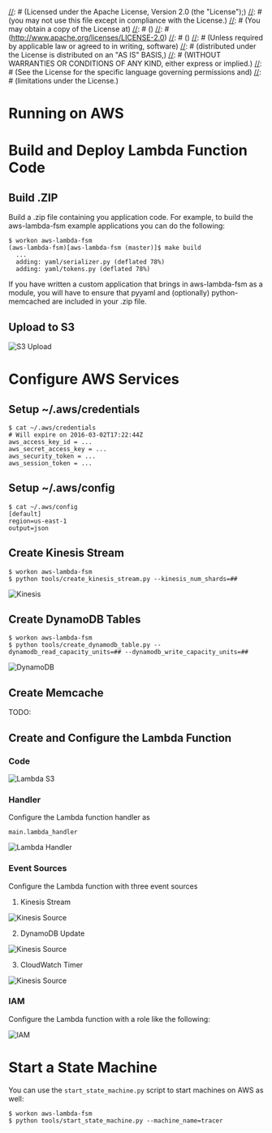 [//]: # (Copyright 2016 Workiva Inc.)
[//]: # ()
[//]: # (Licensed under the Apache License, Version 2.0 (the "License");)
[//]: # (you may not use this file except in compliance with the License.)
[//]: # (You may obtain a copy of the License at)
[//]: # ()
[//]: # (http://www.apache.org/licenses/LICENSE-2.0)
[//]: # ()
[//]: # (Unless required by applicable law or agreed to in writing, software)
[//]: # (distributed under the License is distributed on an "AS IS" BASIS,)
[//]: # (WITHOUT WARRANTIES OR CONDITIONS OF ANY KIND, either express or implied.)
[//]: # (See the License for the specific language governing permissions and)
[//]: # (limitations under the License.)

# Running on AWS

# Build and Deploy Lambda Function Code

## Build .ZIP

Build a .zip file containing you application code. For example, to build the 
aws-lambda-fsm example applications you can do the following:

    $ workon aws-lambda-fsm
    (aws-lambda-fsm)[aws-lambda-fsm (master)]$ make build
      ...
      adding: yaml/serializer.py (deflated 78%)
      adding: yaml/tokens.py (deflated 78%)
      
If you have written a custom application that brings in aws-lambda-fsm as a module,
you will have to ensure that pyyaml and (optionally) python-memcached are included
in your .zip file.
    
## Upload to S3

![S3 Upload](images/s3.png)

# Configure AWS Services

## Setup ~/.aws/credentials

    $ cat ~/.aws/credentials
    # Will expire on 2016-03-02T17:22:44Z
    aws_access_key_id = ...
    aws_secret_access_key = ...
    aws_security_token = ...
    aws_session_token = ...
    
## Setup ~/.aws/config

    $ cat ~/.aws/config
    [default]
    region=us-east-1
    output=json

## Create Kinesis Stream

    $ workon aws-lambda-fsm
    $ python tools/create_kinesis_stream.py --kinesis_num_shards=##
    
![Kinesis](images/kinesis.png)

## Create DynamoDB Tables

    $ workon aws-lambda-fsm
    $ python tools/create_dynamodb_table.py --dynamodb_read_capacity_units=## --dynamodb_write_capacity_units=##

![DynamoDB](images/dynamodb.png)

## Create Memcache

TODO:
    
## Create and Configure the Lambda Function

### Code

![Lambda S3](images/lambda_s3.png)
     
### Handler

Configure the Lambda function handler as 

    main.lambda_handler
    
![Lambda Handler](images/lambda_handler.png)

### Event Sources

Configure the Lambda function with three event sources

1. Kinesis Stream

![Kinesis Source](images/kinesis_source.png)

2. DynamoDB Update

![Kinesis Source](images/dynamodb_source.png)

3. CloudWatch Timer

![Kinesis Source](images/cloudwatch_source.png)

### IAM

Configure the Lambda function with a role like the following:

![IAM](images/roles.png)
    
# Start a State Machine

You can use the `start_state_machine.py` script to start machines on AWS as well:

    $ workon aws-lambda-fsm
    $ python tools/start_state_machine.py --machine_name=tracer

